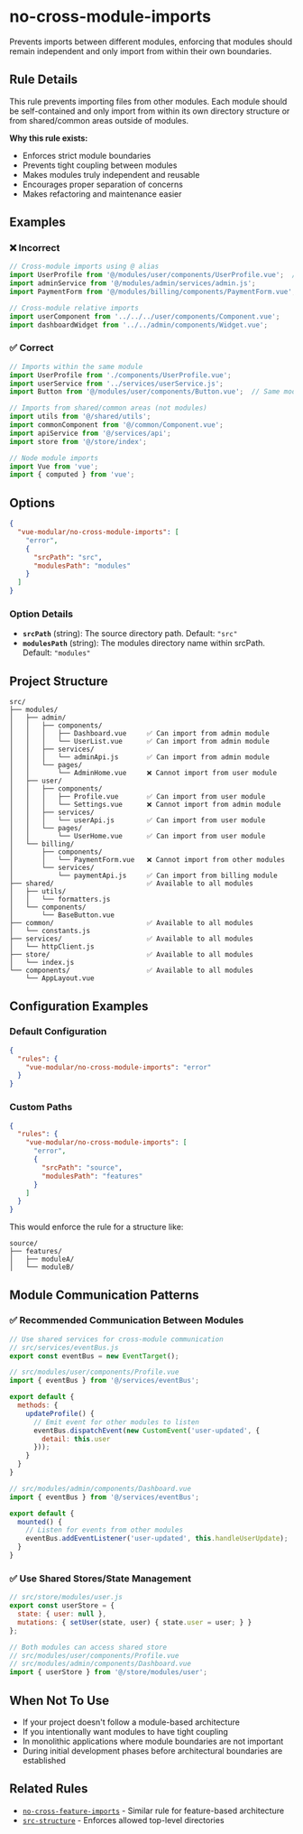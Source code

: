 # no-cross-module-imports

Prevents imports between different modules, enforcing that modules should remain independent and only import from within their own boundaries.

## Rule Details

This rule prevents importing files from other modules. Each module should be self-contained and only import from within its own directory structure or from shared/common areas outside of modules.

**Why this rule exists:**
- Enforces strict module boundaries
- Prevents tight coupling between modules
- Makes modules truly independent and reusable
- Encourages proper separation of concerns
- Makes refactoring and maintenance easier

## Examples

### ❌ Incorrect

```javascript
// Cross-module imports using @ alias
import UserProfile from '@/modules/user/components/UserProfile.vue';  // From admin module
import adminService from '@/modules/admin/services/admin.js';          // From user module
import PaymentForm from '@/modules/billing/components/PaymentForm.vue'; // From inventory module

// Cross-module relative imports
import userComponent from '../../../user/components/Component.vue';     // From admin module
import dashboardWidget from '../../admin/components/Widget.vue';       // From user module
```

### ✅ Correct

```javascript
// Imports within the same module
import UserProfile from './components/UserProfile.vue';
import userService from '../services/userService.js';
import Button from '@/modules/user/components/Button.vue';  // Same module via @ alias

// Imports from shared/common areas (not modules)
import utils from '@/shared/utils';
import commonComponent from '@/common/Component.vue';
import apiService from '@/services/api';
import store from '@/store/index';

// Node module imports
import Vue from 'vue';
import { computed } from 'vue';
```

## Options

```json
{
  "vue-modular/no-cross-module-imports": [
    "error",
    {
      "srcPath": "src",
      "modulesPath": "modules"
    }
  ]
}
```

### Option Details

- **`srcPath`** (string): The source directory path. Default: `"src"`
- **`modulesPath`** (string): The modules directory name within srcPath. Default: `"modules"`

## Project Structure

```
src/
├── modules/
│   ├── admin/
│   │   ├── components/
│   │   │   ├── Dashboard.vue     ✅ Can import from admin module
│   │   │   └── UserList.vue      ✅ Can import from admin module
│   │   ├── services/
│   │   │   └── adminApi.js       ✅ Can import from admin module
│   │   └── pages/
│   │       └── AdminHome.vue     ❌ Cannot import from user module
│   ├── user/
│   │   ├── components/
│   │   │   ├── Profile.vue       ✅ Can import from user module
│   │   │   └── Settings.vue      ❌ Cannot import from admin module
│   │   ├── services/
│   │   │   └── userApi.js        ✅ Can import from user module
│   │   └── pages/
│   │       └── UserHome.vue      ✅ Can import from user module
│   └── billing/
│       ├── components/
│       │   └── PaymentForm.vue   ❌ Cannot import from other modules
│       └── services/
│           └── paymentApi.js     ✅ Can import from billing module
├── shared/                       ✅ Available to all modules
│   ├── utils/
│   │   └── formatters.js
│   └── components/
│       └── BaseButton.vue
├── common/                       ✅ Available to all modules
│   └── constants.js
├── services/                     ✅ Available to all modules
│   └── httpClient.js
├── store/                        ✅ Available to all modules
│   └── index.js
└── components/                   ✅ Available to all modules
    └── AppLayout.vue
```

## Configuration Examples

### Default Configuration
```json
{
  "rules": {
    "vue-modular/no-cross-module-imports": "error"
  }
}
```

### Custom Paths
```json
{
  "rules": {
    "vue-modular/no-cross-module-imports": [
      "error",
      {
        "srcPath": "source",
        "modulesPath": "features"
      }
    ]
  }
}
```

This would enforce the rule for a structure like:
```
source/
├── features/
│   ├── moduleA/
│   └── moduleB/
```

## Module Communication Patterns

### ✅ Recommended Communication Between Modules

```javascript
// Use shared services for cross-module communication
// src/services/eventBus.js
export const eventBus = new EventTarget();

// src/modules/user/components/Profile.vue
import { eventBus } from '@/services/eventBus';

export default {
  methods: {
    updateProfile() {
      // Emit event for other modules to listen
      eventBus.dispatchEvent(new CustomEvent('user-updated', {
        detail: this.user
      }));
    }
  }
}

// src/modules/admin/components/Dashboard.vue
import { eventBus } from '@/services/eventBus';

export default {
  mounted() {
    // Listen for events from other modules
    eventBus.addEventListener('user-updated', this.handleUserUpdate);
  }
}
```

### ✅ Use Shared Stores/State Management

```javascript
// src/store/modules/user.js
export const userStore = {
  state: { user: null },
  mutations: { setUser(state, user) { state.user = user; } }
};

// Both modules can access shared store
// src/modules/user/components/Profile.vue
// src/modules/admin/components/Dashboard.vue
import { userStore } from '@/store/modules/user';
```

## When Not To Use

- If your project doesn't follow a module-based architecture
- If you intentionally want modules to have tight coupling
- In monolithic applications where module boundaries are not important
- During initial development phases before architectural boundaries are established

## Related Rules

- [`no-cross-feature-imports`](./no-cross-feature-imports.md) - Similar rule for feature-based architecture
- [`src-structure`](./src-structure.md) - Enforces allowed top-level directories

